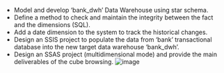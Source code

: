 - Model and develop ‘bank_dwh’ Data Warehouse using star schema.
- Define a method to check and maintain the integrity between the fact and the dimensions (SQL).
- Add a date dimension to the system to track the historical changes.
- Design an SSIS project to populate the data from ‘bank’ transactional database into the new target data warehouse ‘bank_dwh’.
- Design an SSAS project (multidimensional mode) and provide the main deliverables of the cube browsing.
![image](https://github.com/user-attachments/assets/447058f5-ebb2-4492-ab67-6912155a7511)
